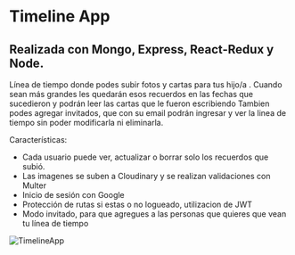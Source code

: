 # Timeline App

## Realizada con Mongo, Express, React-Redux y Node.

Línea de tiempo donde podes subir fotos y cartas para tus hijo/a .
Cuando sean más grandes les quedarán esos recuerdos en las fechas que sucedieron y podrán leer las cartas que le fueron escribiendo
Tambien podes agregar invitados, que con su email podrán ingresar y ver la linea de tiempo sin poder modificarla ni eliminarla. 

Características:
- Cada usuario puede ver, actualizar o borrar solo los recuerdos que subió.
- Las imagenes se suben a Cloudinary y se realizan validaciones con Multer
- Inicio de sesión con Google
- Protección de rutas si estas o no logueado, utilizacion de JWT
- Modo invitado, para que agregues a las personas que quieres que vean tu línea de tiempo

![TimelineApp](https://github.com/fergim1/MERN-Timeline-app/blob/main/TimelineApp-mobile.gif)
 
